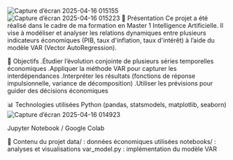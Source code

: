 ![Capture d’écran 2025-04-16 015155](https://github.com/user-attachments/assets/c070a4fb-f128-436f-aec9-b69227c1b9c5)
![Capture d’écran 2025-04-16 015223](https://github.com/user-attachments/assets/9f07ccd5-9903-434d-9423-0e330b695482)
📌 Présentation
Ce projet a été réalisé dans le cadre de ma formation en Master 1 Intelligence Artificielle.
Il vise à modéliser et analyser les relations dynamiques entre plusieurs indicateurs économiques (PIB, taux d'inflation, taux d'intérêt) à l’aide du modèle VAR (Vector AutoRegression).

🎯 Objectifs
.Étudier l’évolution conjointe de plusieurs séries temporelles économiques
.Appliquer la méthode VAR pour capturer les interdépendances
.Interpréter les résultats (fonctions de réponse impulsionnelle, variance de décomposition)
.Utiliser les prévisions pour guider des décisions économiques

📊 Technologies utilisées
Python (pandas, statsmodels, matplotlib, seaborn)![Capture d’écran 2025-04-16 014923](https://github.com/user-attachments/assets/fe840191-64b6-458f-bdfe-7a9a2c4668f7)

Jupyter Notebook / Google Colab

📁 Contenu du projet
data/ : données économiques utilisées
notebooks/ : analyses et visualisations
var_model.py : implémentation du modèle VAR
